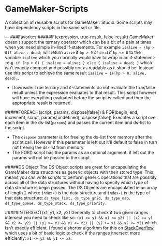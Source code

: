 # GameMaker-Scripts
A collection of reusable scripts for GameMaker: Studio. Some scripts may have dependency scripts in the same set or file.

--
###Favorites
#####IF(expression, true-result, false-result)
GameMaker doesn't support the ternary operator which can be a bit of a pain at times when you need simple in-lined if-statements. For example `isalive = (hp > 0)? alive : dead;` will return `alive` if `hp > 0` or `dead` if `hp <= 0` to the variable `isalive` which you normally would have to wrap in an if-statement--e.g. `if (hp > 0) { isalive = alive; } else { isalive = dead; }` which isn't exactly compact and possibly not as readable as it should be. Instead use this script to achieve the same result `isalive = IF(hp > 0, alive, dead);`.

 - Downside: True ternary and if-statements do not evaluate the true/false result unless the expression evaluates to that result. This script however will have everything evaluated before the script is called and then the appropriate result is returned.

#####FOREACH(script, params, dispose[false]) & FOR(begin, end, increment, script, params[undefined], dispose[false])
Executes a script over each item in the ds-list(`params`) and passes the current item and ds-list to the script.

 - The `dispose` parameter is for freeing the ds-list from memory after the script call. However if this parameter is left out it'll default to false in turn not freeing the ds-list from memory.
 - The FOR() script has the params as an optional argument, if left out the params will not be passed to the script.

#####DS Object
The DS Object scripts are great for encapsulating the GameMaker data structures as generic objects with their stored type. This means you can write scripts to perform generic operations that are possibly across all of the data structures without having to specify which type of data structure is begin passed. The DS Objects are encapsulated in an array of length 2 where `index-0` is the data structure and `index-1` is the type of that data structure: `ds_type_list, ds_type_grid, ds_type_map, ds_type_queue, ds_type_stack, ds_type_priority`.

#####INTERSECT(x1, y1, x2, y2)
Generally to check if two given ranges intersect you need to check like so: `(x1 >= y1 && x1 <= y2) || (x2 >= y1 && x2 <= y2) || (y1 >= x1 && y1 <= x2) || (y2 >= x1 && y2 <= x2)` which isn't exactly efficient. I found a shorter algorithm for this on [StackOverflow](http://stackoverflow.com/questions/3269434/whats-the-most-efficient-way-to-test-two-integer-ranges-for-overlap) which uses a bit of basic logic to check if the ranges itnersect more efficiently: `x1 <= y2 && y1 <= x2`.
